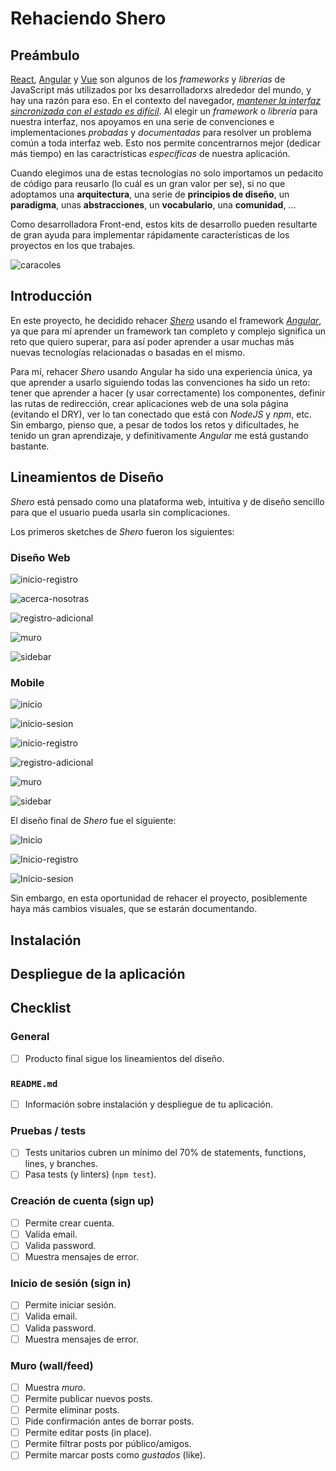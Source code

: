 # Rehaciendo Shero

## Preámbulo

[React](https://reactjs.org/), [Angular](https://angular.io/) y [Vue](https://vuejs.org/)
son algunos de los _frameworks_ y _librerías_ de JavaScript más utilizados por
lxs desarrolladorxs alrededor del mundo, y hay una razón para eso.
En el contexto del navegador, [_mantener la interfaz sincronizada con el estado
es difícil_](https://medium.com/dailyjs/the-deepest-reason-why-modern-javascript-frameworks-exist-933b86ebc445).
Al elegir un _framework_ o _librería_ para nuestra interfaz, nos apoyamos en una
serie de convenciones e implementaciones _probadas_ y _documentadas_ para
resolver un problema común a toda interfaz web. Esto nos permite concentrarnos
mejor (dedicar más tiempo) en las caractrísticas _específicas_ de
nuestra aplicación.

Cuando elegimos una de estas tecnologías no solo importamos un pedacito de
código para reusarlo (lo cuál es un gran valor per se), si no que adoptamos una
**arquitectura**, una serie de **principios de diseño**, un **paradigma**, unas
**abstracciones**, un **vocabulario**, una **comunidad**, ...

Como desarrolladora Front-end, estos kits de desarrollo pueden resultarte
de gran ayuda para implementar rápidamente características de los proyectos en
los que trabajes.

![caracoles](http://www.animated-photography.com/images/portfolio/full/Evolution.jpg)

## Introducción

En este proyecto, he decidido rehacer [_Shero_](https://github.com/AnndyGrs/cdmx-2018-06-bc-core-am-social-network) usando el framework [_Angular_](https://angular.io/),  ya que para mí aprender un framework tan completo y complejo significa un reto que quiero superar,  para así poder aprender a usar muchas más nuevas tecnologías relacionadas o basadas en el mismo.

Para mí, rehacer _Shero_ usando Angular ha sido una experiencia única, ya que aprender a usarlo siguiendo todas las convenciones ha sido un reto: tener que aprender a hacer (y usar correctamente) los componentes, definir las rutas de redirección, crear aplicaciones web de una sola página (evitando el DRY),  ver lo tan conectado que está con _NodeJS_ y _npm_, etc. Sin embargo, pienso que,  a pesar de todos los retos y dificultades, he tenido un gran aprendizaje, y definitivamente _Angular_ me está gustando bastante.

## Lineamientos de Diseño

_Shero_ está pensado como una plataforma web, intuitiva y de diseño sencillo para que el usuario pueda usarla sin complicaciones.

Los primeros sketches de _Shero_ fueron los siguientes:

### Diseño Web


![inicio-registro](https://anndygrs.github.io/cdmx-2018-06-bc-core-am-social-network/ux/images/sketch-desktop/Inicio-Registro.jpg)

![acerca-nosotras](https://anndygrs.github.io/cdmx-2018-06-bc-core-am-social-network/ux/images/sketch-desktop/Acerca-de-nosotras.jpg)

![registro-adicional](https://anndygrs.github.io/cdmx-2018-06-bc-core-am-social-network/ux/images/sketch-desktop/Registro-adicional.jpg)

![muro](https://anndygrs.github.io/cdmx-2018-06-bc-core-am-social-network/ux/images/sketch-desktop/Muro.jpg)

![sidebar](https://anndygrs.github.io/cdmx-2018-06-bc-core-am-social-network/ux/images/sketch-desktop/Sidebar.jpg)


### Mobile


![inicio](https://raw.githubusercontent.com/AnndyGarcia/cdmx-2018-06-bc-core-am-social-network/master/ux/images/sketch-mobile/Inicio.jpg)

![inicio-sesion](https://raw.githubusercontent.com/AnndyGarcia/cdmx-2018-06-bc-core-am-social-network/master/ux/images/sketch-mobile/Inicio-sesion.jpg)

![inicio-registro](https://raw.githubusercontent.com/AnndyGarcia/cdmx-2018-06-bc-core-am-social-network/master/ux/images/sketch-mobile/Registro.jpg)

![registro-adicional](https://raw.githubusercontent.com/AnndyGarcia/cdmx-2018-06-bc-core-am-social-network/master/ux/images/sketch-mobile/Registro-adicional.jpg)

![muro](https://raw.githubusercontent.com/AnndyGarcia/cdmx-2018-06-bc-core-am-social-network/master/ux/images/sketch-mobile/Muro.jpg)

![sidebar](https://raw.githubusercontent.com/AnndyGarcia/cdmx-2018-06-bc-core-am-social-network/master/ux/images/sketch-mobile/Sidebar.jpg)


El diseño final de _Shero_ fue el siguiente:
  

![Inicio](https://github.com/LexHernandez/cdmx-2018-06-bc-core-am-social-network/blob/master/ux/images/sketch-desktop/Sketch-desktop%20(1).png)

![Inicio-registro](https://github.com/LexHernandez/cdmx-2018-06-bc-core-am-social-network/blob/master/ux/images/sketch-desktop/Sketch-desktop%20(3).png)

![Inicio-sesion](https://github.com/LexHernandez/cdmx-2018-06-bc-core-am-social-network/blob/master/ux/images/sketch-desktop/Sketch-desktop%20(2).png)

Sin embargo, en esta oportunidad de rehacer el proyecto, posiblemente haya más cambios visuales, que se estarán documentando.

## Instalación

## Despliegue de la aplicación

## Checklist

### General

* [ ] Producto final sigue los lineamientos del diseño.

### `README.md`

* [ ] Información sobre instalación y despliegue de tu aplicación.

### Pruebas / tests

* [ ] Tests unitarios cubren un mínimo del 70% de statements, functions, lines,
  y branches.
* [ ] Pasa tests (y linters) (`npm test`).

### Creación de cuenta (sign up)

* [ ] Permite crear cuenta.
* [ ] Valida email.
* [ ] Valida password.
* [ ] Muestra mensajes de error.

### Inicio de sesión (sign in)

* [ ] Permite iniciar sesión.
* [ ] Valida email.
* [ ] Valida password.
* [ ] Muestra mensajes de error.

### Muro (wall/feed)

* [ ] Muestra _muro_.
* [ ] Permite publicar nuevos posts.
* [ ] Permite eliminar posts.
* [ ] Pide confirmación antes de borrar posts.
* [ ] Permite editar posts (in place).
* [ ] Permite filtrar posts por público/amigos.
* [ ] Permite marcar posts como _gustados_ (like).
